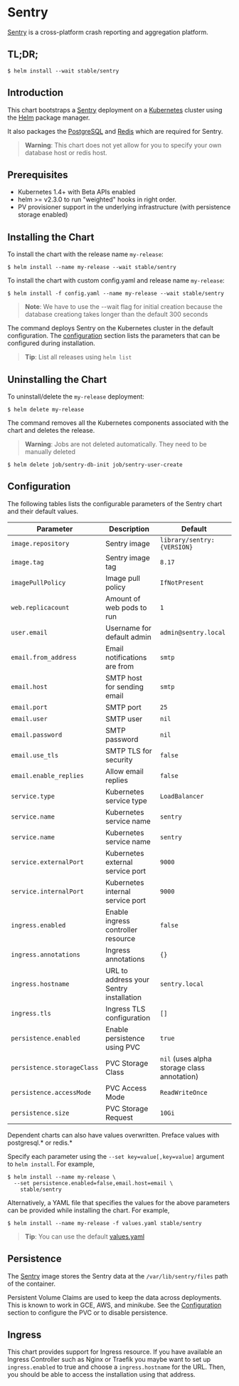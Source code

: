 # Sentry

[Sentry](https://sentry.io/) is a cross-platform crash reporting and aggregation platform.

## TL;DR;

```console
$ helm install --wait stable/sentry
```

## Introduction

This chart bootstraps a [Sentry](https://sentry.io/) deployment on a [Kubernetes](http://kubernetes.io) cluster using the [Helm](https://helm.sh) package manager.

It also packages the [PostgreSQL](https://github.com/kubernetes/charts/tree/master/stable/postgresql) and [Redis](https://github.com/kubernetes/charts/tree/master/stable/redis) which are required for Sentry.

> **Warning**: This chart does not yet allow for you to specify your own database host or redis host.

## Prerequisites

- Kubernetes 1.4+ with Beta APIs enabled
- helm >= v2.3.0 to run "weighted" hooks in right order.
- PV provisioner support in the underlying infrastructure (with persistence storage enabled)

## Installing the Chart

To install the chart with the release name `my-release`:

```console
$ helm install --name my-release --wait stable/sentry
```

To install the chart with custom config.yaml and release name `my-release`:
```console
$ helm install -f config.yaml --name my-release --wait stable/sentry
```

> **Note**: We have to use the --wait flag for initial creation because the database creationg takes longer than the default 300 seconds

The command deploys Sentry on the Kubernetes cluster in the default configuration. The [configuration](#configuration) section lists the parameters that can be configured during installation.

> **Tip**: List all releases using `helm list`

## Uninstalling the Chart

To uninstall/delete the `my-release` deployment:

```console
$ helm delete my-release
```

The command removes all the Kubernetes components associated with the chart and deletes the release.

> **Warning**: Jobs are not deleted automatically. They need to be manually deleted
```consule
$ helm delete job/sentry-db-init job/sentry-user-create
```

## Configuration

The following tables lists the configurable parameters of the Sentry chart and their default values.

| Parameter                            | Description                                | Default                                                    |
| -------------------------------      | -------------------------------            | ---------------------------------------------------------- |
| `image.repository`                   | Sentry image                               | `library/sentry:{VERSION}`                                 |
| `image.tag`                          | Sentry image tag                           | `8.17`                                                     |
| `imagePullPolicy`                    | Image pull policy                          | `IfNotPresent`                                             |
| `web.replicacount`                   | Amount of web pods to run                  | `1`                                                        |
| `user.email`                         | Username for default admin                 | `admin@sentry.local`                                       |
| `email.from_address`                 | Email notifications are from               | `smtp`                                                     |
| `email.host`                         | SMTP host for sending email                | `smtp`                                                     |
| `email.port`                         | SMTP port                                  | `25`                                                       |
| `email.user`                         | SMTP user                                  | `nil`                                                      |
| `email.password`                     | SMTP password                              | `nil`                                                      |
| `email.use_tls`                      | SMTP TLS for security                      | `false`                                                    |
| `email.enable_replies`               | Allow email replies                        | `false`                                                    |
| `service.type`                       | Kubernetes service type                    | `LoadBalancer`                                             |
| `service.name`                       | Kubernetes service name                    | `sentry`                                                   |
| `service.name`                       | Kubernetes service name                    | `sentry`                                                   |
| `service.externalPort`               | Kubernetes external service port           | `9000`                                                     |
| `service.internalPort`               | Kubernetes internal service port           | `9000`                                                     |
| `ingress.enabled`                    | Enable ingress controller resource         | `false`                                                    |
| `ingress.annotations`                | Ingress annotations                        | `{}`                                                       |
| `ingress.hostname`                   | URL to address your Sentry installation    | `sentry.local`                                             |
| `ingress.tls`                        | Ingress TLS configuration                  | `[]`                                                       |
| `persistence.enabled`                | Enable persistence using PVC               | `true`                                                     |
| `persistence.storageClass`           | PVC Storage Class                          | `nil` (uses alpha storage class annotation)                |
| `persistence.accessMode`             | PVC Access Mode                            | `ReadWriteOnce`                                            |
| `persistence.size`                   | PVC Storage Request                        | `10Gi`                                                     |

Dependent charts can also have values overwritten. Preface values with postgresql.* or redis.*

Specify each parameter using the `--set key=value[,key=value]` argument to `helm install`. For example,

```console
$ helm install --name my-release \
  --set persistence.enabled=false,email.host=email \
    stable/sentry
```

Alternatively, a YAML file that specifies the values for the above parameters can be provided while installing the chart. For example,

```console
$ helm install --name my-release -f values.yaml stable/sentry
```

> **Tip**: You can use the default [values.yaml](values.yaml)

## Persistence

The [Sentry](https://github.com/getsentry/docker-sentry) image stores the Sentry data  at the `/var/lib/sentry/files` path of the container.

Persistent Volume Claims are used to keep the data across deployments. This is known to work in GCE, AWS, and minikube.
See the [Configuration](#configuration) section to configure the PVC or to disable persistence.

## Ingress

This chart provides support for Ingress resource. If you have available an Ingress Controller such as Nginx or Traefik you maybe want to set up `ingress.enabled` to true and choose a `ingress.hostname` for the URL. Then, you should be able to access the installation using that address.
